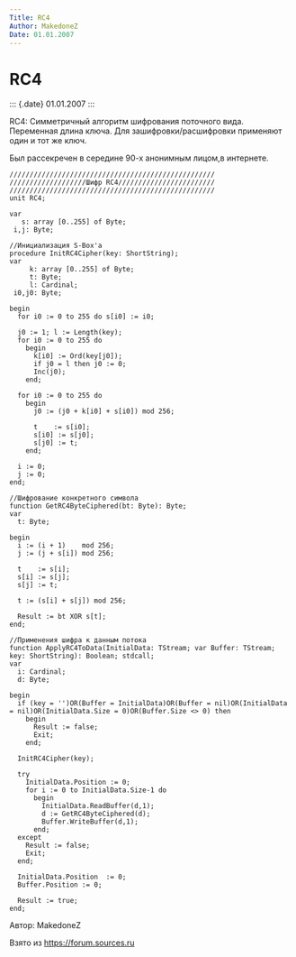 ```yaml
---
Title: RC4
Author: MakedoneZ
Date: 01.01.2007
---
```



RC4
===

::: {.date}
01.01.2007
:::

RC4:
Симметричный алгоритм шифрования поточного вида.
Переменная длина ключа.
Для зашифровки/расшифровки применяют один и тот же ключ.

Был рассекречен в середине 90-х анонимным лицом,в интернете.

    ///////////////////////////////////////////////////
    ///////////////////Шифр RC4////////////////////////
    ///////////////////////////////////////////////////
    unit RC4;
     
    var
       s: array [0..255] of Byte;
     i,j: Byte;
     
    //Инициализация S-Box'а
    procedure InitRC4Cipher(key: ShortString);
    var
         k: array [0..255] of Byte;
         t: Byte;
         l: Cardinal;
     i0,j0: Byte;
     
    begin
      for i0 := 0 to 255 do s[i0] := i0;
     
      j0 := 1; l := Length(key);
      for i0 := 0 to 255 do
        begin
          k[i0] := Ord(key[j0]);
          if j0 = l then j0 := 0;
          Inc(j0);
        end;
     
      for i0 := 0 to 255 do
        begin
          j0 := (j0 + k[i0] + s[i0]) mod 256;
     
          t    := s[i0];
          s[i0] := s[j0];
          s[j0] := t;
        end;
     
      i := 0;
      j := 0;
    end;
     
    //Шифрование конкретного символа 
    function GetRC4ByteCiphered(bt: Byte): Byte;
    var
      t: Byte;
     
    begin
      i := (i + 1)    mod 256;
      j := (j + s[i]) mod 256;
     
      t    := s[i];
      s[i] := s[j];
      s[j] := t;
     
      t := (s[i] + s[j]) mod 256;
     
      Result := bt XOR s[t];
    end;
     
    //Применения шифра к данным потока
    function ApplyRC4ToData(InitialData: TStream; var Buffer: TStream; key: ShortString): Boolean; stdcall;
    var
      i: Cardinal;
      d: Byte;
     
    begin
      if (key = '')OR(Buffer = InitialData)OR(Buffer = nil)OR(InitialData = nil)OR(InitialData.Size = 0)OR(Buffer.Size <> 0) then
        begin
          Result := false;
          Exit;
        end;
     
      InitRC4Cipher(key);
     
      try
        InitialData.Position := 0;
        for i := 0 to InitialData.Size-1 do
          begin
            InitialData.ReadBuffer(d,1);
            d := GetRC4ByteCiphered(d);
            Buffer.WriteBuffer(d,1);
          end;
      except
        Result := false;
        Exit;
      end;
     
      InitialData.Position  := 0;
      Buffer.Position := 0;
     
      Result := true;
    end;

Автор: MakedoneZ

Взято из <https://forum.sources.ru>

 
